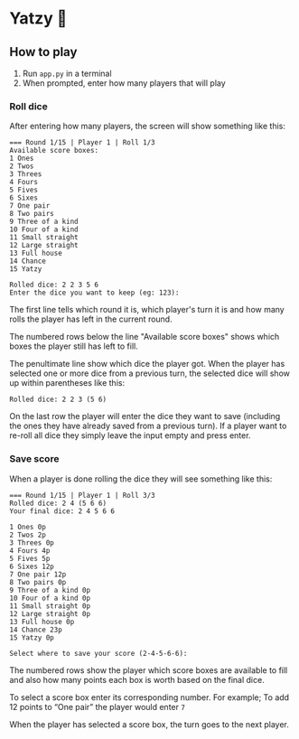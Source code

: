 # Yatzy 🎲

## How to play

1. Run `app.py` in a terminal
2. When prompted, enter how many players that will play

### Roll dice

After entering how many players, the screen will show something like this:

```
=== Round 1/15 | Player 1 | Roll 1/3
Available score boxes: 
1 Ones
2 Twos
3 Threes
4 Fours
5 Fives
6 Sixes
7 One pair
8 Two pairs
9 Three of a kind
10 Four of a kind
11 Small straight
12 Large straight
13 Full house
14 Chance
15 Yatzy

Rolled dice: 2 2 3 5 6
Enter the dice you want to keep (eg: 123): 
```

The first line tells which round it is, which player's turn it is and how many rolls the player has left in the current round.

The numbered rows below the line "Available score boxes" shows which boxes the player still has left to fill.

The penultimate line show which dice the player got. When the player has selected one or more dice from a previous turn, the selected dice will show up within parentheses like this:

```
Rolled dice: 2 2 3 (5 6)
```

On the last row the player will enter the dice they want to save (including the ones they have already saved from a previous turn). If a player want to re-roll all dice they simply leave the input empty and press enter.

### Save score

When a player is done rolling the dice they will see something like this:

```
=== Round 1/15 | Player 1 | Roll 3/3
Rolled dice: 2 4 (5 6 6)
Your final dice: 2 4 5 6 6

1 Ones 0p
2 Twos 2p
3 Threes 0p
4 Fours 4p
5 Fives 5p
6 Sixes 12p
7 One pair 12p
8 Two pairs 0p
9 Three of a kind 0p
10 Four of a kind 0p
11 Small straight 0p
12 Large straight 0p
13 Full house 0p
14 Chance 23p
15 Yatzy 0p

Select where to save your score (2-4-5-6-6): 
```

The numbered rows show the player which score boxes are available to fill and also how many points each box is worth based on the final dice.

To select a score box enter its corresponding number. For example; To add 12 points to “One pair” the player would enter `7`

When the player has selected a score box, the turn goes to the next player.